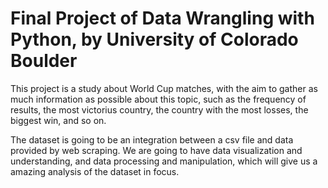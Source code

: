# Final Project of Data Wrangling with Python, by University of Colorado Boulder

This project is a study about World Cup matches, with the aim to 
gather as much information as possible about this topic, such as
the frequency of results, the most victorius country, the country
with the most losses, the biggest win, and so on. 

The dataset is going to be an integration between a csv file and 
data provided by web scraping. We are going to have data 
visualization and understanding, and data processing and manipulation,
which will give us a amazing analysis of the dataset in focus.